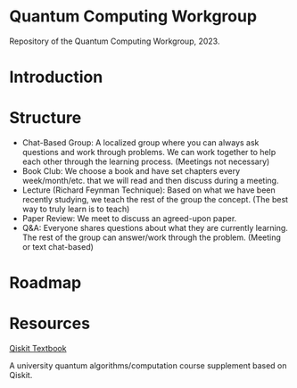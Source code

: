 # Quantum Computing Workgroup 
Repository of the Quantum Computing Workgroup, 2023.

# Introduction
# Structure
+ Chat-Based Group: A localized group where you can always ask questions and work through problems. We can work together to help each other through the learning process. (Meetings not necessary)
+ Book Club: We choose a book and have set chapters every week/month/etc. that we will read and then discuss during a meeting.
+ Lecture (Richard Feynman Technique): Based on what we have been recently studying, we teach the rest of the group the concept. (The best way to truly learn is to teach)
+ Paper Review: We meet to discuss an agreed-upon paper.
+ Q&A: Everyone shares questions about what they are currently learning. The rest of the group can answer/work through the problem. (Meeting or text chat-based)
# Roadmap
  
# Resources
[Qiskit Textbook](https://qiskit.org/learn)

A university quantum algorithms/computation course supplement based on Qiskit.
